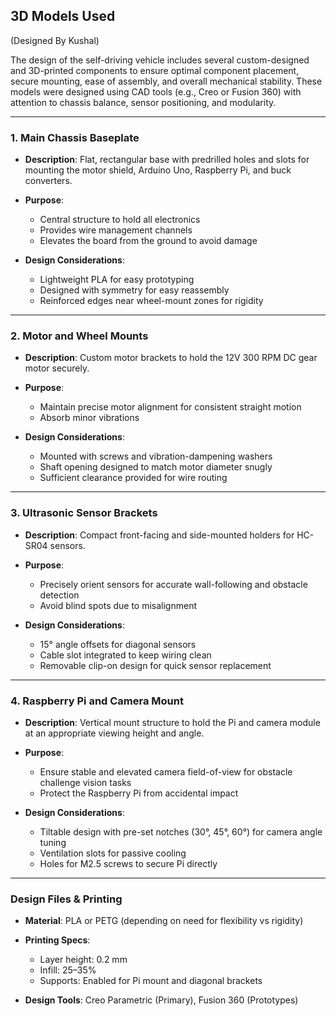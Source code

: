 
## 3D Models Used 
(Designed By Kushal)

The design of the self-driving vehicle includes several custom-designed and 3D-printed components to ensure optimal component placement, secure mounting, ease of assembly, and overall mechanical stability. These models were designed using CAD tools (e.g., Creo or Fusion 360) with attention to chassis balance, sensor positioning, and modularity.

---

### 1. **Main Chassis Baseplate**

* **Description**: Flat, rectangular base with predrilled holes and slots for mounting the motor shield, Arduino Uno, Raspberry Pi, and buck converters.
* **Purpose**:

  * Central structure to hold all electronics
  * Provides wire management channels
  * Elevates the board from the ground to avoid damage
* **Design Considerations**:

  * Lightweight PLA for easy prototyping
  * Designed with symmetry for easy reassembly
  * Reinforced edges near wheel-mount zones for rigidity

---

### 2. **Motor and Wheel Mounts**

* **Description**: Custom motor brackets to hold the 12V 300 RPM DC gear motor securely.
* **Purpose**:

  * Maintain precise motor alignment for consistent straight motion
  * Absorb minor vibrations
* **Design Considerations**:

  * Mounted with screws and vibration-dampening washers
  * Shaft opening designed to match motor diameter snugly
  * Sufficient clearance provided for wire routing

---

### 3. **Ultrasonic Sensor Brackets**

* **Description**: Compact front-facing and side-mounted holders for HC-SR04 sensors.
* **Purpose**:

  * Precisely orient sensors for accurate wall-following and obstacle detection
  * Avoid blind spots due to misalignment
* **Design Considerations**:

  * 15° angle offsets for diagonal sensors
  * Cable slot integrated to keep wiring clean
  * Removable clip-on design for quick sensor replacement

---

### 4. **Raspberry Pi and Camera Mount**

* **Description**: Vertical mount structure to hold the Pi and camera module at an appropriate viewing height and angle.
* **Purpose**:

  * Ensure stable and elevated camera field-of-view for obstacle challenge vision tasks
  * Protect the Raspberry Pi from accidental impact
* **Design Considerations**:

  * Tiltable design with pre-set notches (30°, 45°, 60°) for camera angle tuning
  * Ventilation slots for passive cooling
  * Holes for M2.5 screws to secure Pi directly

---

### Design Files & Printing

* **Material**: PLA or PETG (depending on need for flexibility vs rigidity)
* **Printing Specs**:

  * Layer height: 0.2 mm
  * Infill: 25–35%
  * Supports: Enabled for Pi mount and diagonal brackets
* **Design Tools**: Creo Parametric (Primary), Fusion 360 (Prototypes)

